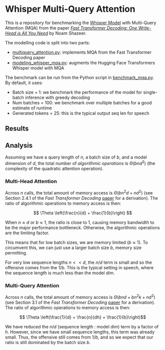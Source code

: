 # Whisper Multi-Query Attention

This is a repository for benchmarking the [Whisper Model](https://arxiv.org/abs/2212.04356) with Multi-Query 
Attention (MQA) from the paper [_Fast Transformer Decoding: One Write-Head is All You Need_](https://arxiv.org/abs/1911.02150) by 
Noam Shazeer.

The modelling code is split into two parts:
* [multiquery_attention.py](whisper_mqa/multiquery_attention.py): implements MQA from the Fast Transformer Decoding paper
* [modeling_whisper_mqa.py](whisper_mqa/modeling_whisper_mqa.py): augments the Hugging Face Transformers Whisper model with MQA

The benchmark can be run from the Python script in [benchmark_mqa.py](benchmark_mqa.py). By default, it uses:
* Batch size = 1: we benchmark the performance of the model for single-batch inference with greedy decoding
* Num batches = 100: we benchmark over multiple batches for a good estimate of runtime
* Generated tokens = 25: this is the typical output seq len for speech

## Results


## Analysis

Assuming we have a query length of $n$, a batch size of $b$, and a model dimension of $d$, the total number of 
_algorithmic operations_ is $\Theta \left(bnd^{2}\right)$ (the complexity of the quadratic attention operation).

### Multi-Head Attention

Across $n$ calls, the total amount of memory access is $\Theta \left(bn^{2}d + nd^{2}\right)$ (see Section 2.4.1 of the _Fast Transformer Decoding_ [paper](https://arxiv.org/abs/1911.02150) for a derivation). The ratio of algorithmic 
operations to memory access is then:

$$ \Theta \left(\frac{n}{d} + \frac{1}{b}\right) $$

When $n \approx d$ or $b \approx 1$, the ratio is close to 1, causing memory bandwidth to be the major
performance bottleneck. Otherwise, the algorithmic operations are the limiting factor. 

This means that for low batch sizes, we are memory limited ($b \approx 1$). To circumvent this, we can just use a larger 
batch size $b$, memory size permitting.

For very low sequence lengths $n << d$, the $n/d$ term is small and so the offensive comes from the $1/b$. This is the 
typical setting in speech, where the sequence length is much less than the model dim.

### Multi-Query Attention

Across $n$ calls, the total amount of memory access is $\Theta \left(bnd + bn^{2}k + nd^{2}\right)$ (see Section 3.1 of the _Fast Transformer Decoding_ [paper](https://arxiv.org/abs/1911.02150) for a derivation). The ratio of algorithmic 
operations to memory access is then:

$$ \Theta \left(\frac{1}{d} + \frac{n}{dh} + \frac{1}{b}\right)$$

We have reduced the $n / d$ (sequence length : model dim) term by a factor of $h$. However, since we have small sequence lengths,
this term was already small. Thus, the offensive still comes from $1/b$, and so we expect that our ratio is still dominated by the batch size $b$.
